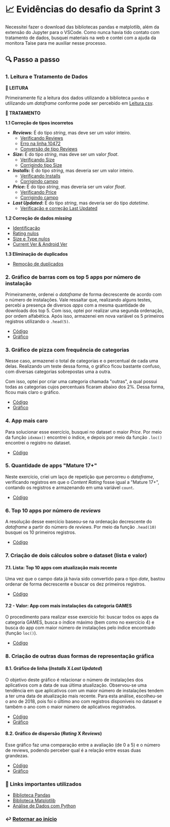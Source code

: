 # 📈 Evidências do desafio da Sprint 3
Necessitei fazer o download das bibliotecas pandas e matplotlib, além da extensão do Jupyter para o VSCode. Como nunca havia tido contato com tratamento de dados, busquei materiais na web e contei com a ajuda da monitora Taise para me auxiliar nesse processo.

## 🔍 Passo a passo
### 1. Leitura e Tratamento de Dados
**📝 LEITURA**

Primeiramente fiz a leitura dos dados utilizando a biblioteca `pandas` e utilizando um *dataframe* conforme pode ser percebido em [Leitura csv](1_leitura.png).

**🔧 TRATAMENTO**

**1.1 Correção de tipos incorretos**
- ***Reviews*:** É do tipo *string*, mas deve ser um valor inteiro.
    - [Verificando Reviews](1_tratamento_reviews1.png)
    - [Erro na linha 10472](1_tratamento_reviews2.png)
    - [Conversão de tipo Reviews](1_tratamento_reviews3.png)
- ***Size*:** É do tipo *string*, mas deve ser um valor *float*.
    - [Verificando Size](1_tratamento_size1.png)
    - [Corrigindo tipo Size](1_tratamento_size2.png)
- ***Installs*:** É do tipo *string*, mas deveria ser um valor inteiro.
    - [Verificando Installs](1_tratamento_installs1.png)
    - [Corrigindo campo](1_tratamento_installs2.png)
- ***Price*:** É do tipo *string*, mas deveria ser um valor *float*.
    - [Verificando Price](1_tratamento_price1.png)
    - [Corrigindo campo](1_tratamento_price2.png)
- ***Last Updated*:** É do tipo *string*, mas deveria ser do tipo *datetime*.
    - [Verificação e correção Last Updated](1_tratamento_lastupdated.png)

**1.2 Correção de dados *missing***
- [Identificação](1_tratamento_missing1.png)
- [Rating nulos](1_tratamento_missing_rating.png)
- [Size e Type nulos](1_tratamento_missing_size_type.png)
- [Current Ver & Android Ver](1_tratamento_missing_version.png)

**1.3 Eliminação de duplicados**
- [Remoção de duplicados](1_tratamento_nodups.png)

### 2. Gráfico de barras com os top 5 apps por número de instalação
Primeiramente, ordenei o *dataframe* de forma decrescente de acordo com o número de instalações. Vale ressaltar que, realizando alguns testes, percebi a presença de diversos *apps* com a mesma quantidade de downloads dos top 5. Com isso, optei por realizar uma segunda ordenação, por ordem alfabética. Após isso, armazenei em nova variável os 5 primeiros registros utilizando o `.head(5)`.
- [Código](ex2_codigo.png)
- [Gráfico](ex2_grafico.png)

### 3. Gráfico de pizza com frequência de categorias
Nesse caso, armazenei o total de categorias e o percentual de cada uma delas. Realizando um teste dessa forma, o gráfico ficou bastante confuso, com diversas categorias sobrepostas uma a outra.

Com isso, optei por criar uma categoria chamada "outras", a qual possui todas as categorias cujos percentuais ficaram abaixo dos 2%. Dessa forma, ficou mais claro o gráfico.
- [Código](ex3_codigo.png)
- [Gráfico](ex3_grafico.png)

### 4. App mais caro
Para solucionar esse exercício, busquei no dataset o maior *Price*. Por meio da função `idxmax()` encontrei o índice, e depois por meio da função `.loc()` encontrei o registro no dataset.
- [Código](ex4.png)

### 5. Quantidade de apps "Mature 17+"
Neste exercício, criei um laço de repetição que percorreu o *dataframe*, verificando registros em que o *Content Rating* fosse igual a "Mature 17+", contando os registros e armazenando em uma variável `count`.
- [Código](ex5.png)

### 6. Top 10 apps por número de *reviews*
A resolução desse exercício baseou-se na ordenação decrescente do *dataframe* a partir do número de *reviews*. Por meio da função `.head(10)` busquei os 10 primeiros registros.
- [Código](ex6.png)

### 7. Criação de dois cálculos sobre o dataset (lista e valor)
#### 7.1. Lista: Top 10 apps com atualização mais recente
Uma vez que o campo data já havia sido convertido para o tipo *date*, bastou ordenar de forma decrescente e buscar os dez primeiros registros.
- [Código](ex7.1.png)

#### 7.2 - Valor: App com mais instalações da categoria GAMES
O procedimento para realizar esse exercício foi: buscar todos os apps da categoria GAMES, busca o índice máximo (bem como no exercício 4) e busca do app com maior número de instalações pelo índice encontrado (função `loc()`).
- [Código](ex7.2.png)

### 8. Criação de outras duas formas de representação gráfica
#### 8.1. Gráfico de linha (*Installs* X *Last Updated*)
O objetivo deste gráfico é relacionar o número de instalações dos aplicativos com a data de sua última atualização. Observou-se uma tendência em que aplicativos com um maior número de instalações tendem a ter uma data de atualização mais recente. Para esta análise, escolheu-se o ano de 2018, pois foi o último ano com registros disponíveis no dataset e também o ano com o maior número de aplicativos registrados.
- [Código](ex8.1_codigo.png)
- [Gráfico](ex8.1_grafico.png)

#### 8.2. Gráfico de dispersão (*Rating* X *Reviews*)
Esse gráfico faz uma comparação entre a avaliação (de 0 a 5) e o número de reviews, podendo perceber qual é a relação entre essas duas grandezas.
- [Código](ex8.2_codigo.png)
- [Gráfico](ex8.2_grafico.png)

### 🔗 Links importantes utilizados
- [Biblioteca Pandas](https://www.w3schools.com/python/pandas/default.asp)
- [Biblioteca Matplotlib](https://www.w3schools.com/python/matplotlib_pyplot.asp)
- [Análise de Dados com Python](https://www.youtube.com/watch?v=gtjxAH8uaP0)

### ↩️ [Retornar ao início](../../../README.md)
